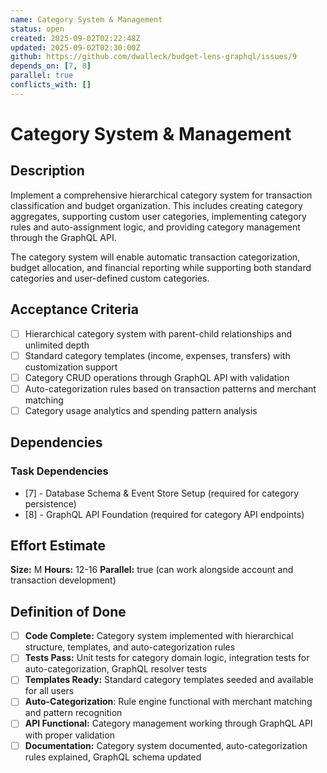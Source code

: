 ```yaml
---
name: Category System & Management
status: open
created: 2025-09-02T02:22:48Z
updated: 2025-09-02T02:30:00Z
github: https://github.com/dwalleck/budget-lens-graphql/issues/9
depends_on: [7, 8]
parallel: true
conflicts_with: []
---
```


# Category System & Management

## Description

Implement a comprehensive hierarchical category system for transaction classification and budget organization. This includes creating category aggregates, supporting custom user categories, implementing category rules and auto-assignment logic, and providing category management through the GraphQL API.

The category system will enable automatic transaction categorization, budget allocation, and financial reporting while supporting both standard categories and user-defined custom categories.

## Acceptance Criteria

- [ ] Hierarchical category system with parent-child relationships and unlimited depth
- [ ] Standard category templates (income, expenses, transfers) with customization support
- [ ] Category CRUD operations through GraphQL API with validation
- [ ] Auto-categorization rules based on transaction patterns and merchant matching
- [ ] Category usage analytics and spending pattern analysis

## Dependencies

### Task Dependencies
- [7] - Database Schema & Event Store Setup (required for category persistence)
- [8] - GraphQL API Foundation (required for category API endpoints)

## Effort Estimate

**Size:** M
**Hours:** 12-16
**Parallel:** true (can work alongside account and transaction development)

## Definition of Done

- [ ] **Code Complete:** Category system implemented with hierarchical structure, templates, and auto-categorization rules
- [ ] **Tests Pass:** Unit tests for category domain logic, integration tests for auto-categorization, GraphQL resolver tests
- [ ] **Templates Ready:** Standard category templates seeded and available for all users
- [ ] **Auto-Categorization**: Rule engine functional with merchant matching and pattern recognition
- [ ] **API Functional:** Category management working through GraphQL API with proper validation
- [ ] **Documentation:** Category system documented, auto-categorization rules explained, GraphQL schema updated